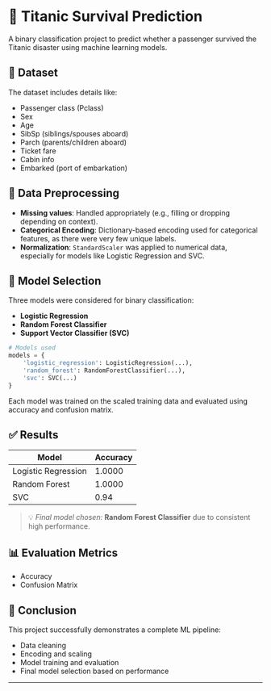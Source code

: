 # 🚢 Titanic Survival Prediction

A binary classification project to predict whether a passenger survived the Titanic disaster using machine learning models.

## 📁 Dataset

The dataset includes details like:
- Passenger class (Pclass)
- Sex
- Age
- SibSp (siblings/spouses aboard)
- Parch (parents/children aboard)
- Ticket fare
- Cabin info
- Embarked (port of embarkation)

## 🧹 Data Preprocessing

- **Missing values**: Handled appropriately (e.g., filling or dropping depending on context).
- **Categorical Encoding**: Dictionary-based encoding used for categorical features, as there were very few unique labels.
- **Normalization**: `StandardScaler` was applied to numerical data, especially for models like Logistic Regression and SVC.

## 🧠 Model Selection

Three models were considered for binary classification:

- **Logistic Regression**
- **Random Forest Classifier**
- **Support Vector Classifier (SVC)**

```python
# Models used
models = {
    'logistic_regression': LogisticRegression(...),
    'random_forest': RandomForestClassifier(...),
    'svc': SVC(...)
}
```

Each model was trained on the scaled training data and evaluated using accuracy and confusion matrix.

## ✅ Results

| Model               | Accuracy |
|---------------------|----------|
| Logistic Regression | 1.0000   |
| Random Forest       | 1.0000   |
| SVC                 | 0.94     |

> 💡 *Final model chosen:* **Random Forest Classifier** due to consistent high performance.

## 📊 Evaluation Metrics

- Accuracy
- Confusion Matrix

## 📌 Conclusion

This project successfully demonstrates a complete ML pipeline:
- Data cleaning
- Encoding and scaling
- Model training and evaluation
- Final model selection based on performance

---
